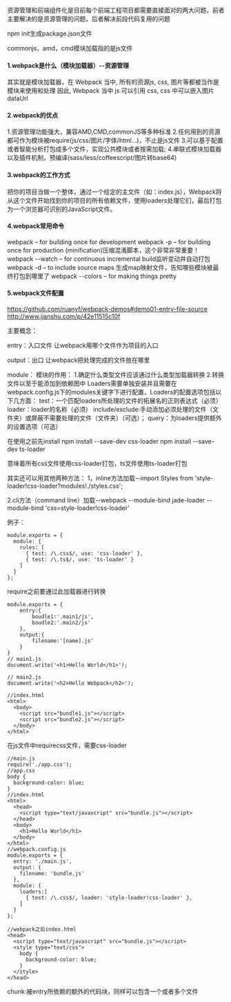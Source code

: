 资源管理和前端组件化是目前每个前端工程项目都需要直接面对的两大问题，前者主要解决的是资源管理的问题，后者解决前段代码复用的问题

npm init生成package.json文件

commonjs，amd，cmd模块加载指的是js文件

#### 1.webpack是什么（模块加载器）--资源管理

其实就是模块加载器，在 Webpack 当中, 所有的资源js, css, 图片等都被当作是模块来使用和处理
因此, Webpack 当中 js 可以引用 css, css 中可以嵌入图片 dataUrl

#### 2.webpack的优点

1.资源管理功能强大，兼容AMD,CMD,commonJS等多种标准
2.任何用到的资源都可作为模块被require(js/css/图片/字体/html...)，不止是js文件
3.可以基于配置或者智能分析打包成多个文件，实现公共模块或者按需加载;
4.串联式模块加载器以及插件机制，预编译(sass/less/coffeescript/图片转base64)

#### 3.webpack的工作方式

把你的项目当做一个整体，通过一个给定的主文件（如：index.js），Webpack将从这个文件开始找到你的项目的所有依赖文件，使用loaders处理它们，最后打包为一个浏览器可识别的JavaScript文件。

#### 4.webpack常用命令

webpack – for building once for development
webpack -p – for building once for production (minification)压缩混淆脚本，这个非常非常重要！
webpack --watch – for continuous incremental build监听变动并自动打包
webpack -d – to include source maps 生成map映射文件，告知哪些模块被最终打包到哪里了
webpack --colors – for making things pretty

#### 5.webpack文件配置

https://github.com/ruanyf/webpack-demos#demo01-entry-file-source
http://www.jianshu.com/p/42e11515c10f

主要概念：

entry：入口文件 让webpack用哪个文件作为项目的入口

output：出口 让webpack把处理完成的文件放在哪里

module：
模块的作用：
1.确定什么类型文件应该通过什么类型加载器转换
2.转换文件以至于能添加到依赖图中
Loaders需要单独安装并且需要在webpack.config.js下的modules关键字下进行配置，Loaders的配置选项包括以下几方面：
test：一个匹配loaders所处理的文件的拓展名的正则表达式（必须）
loader：loader的名称（必须）
include/exclude:手动添加必须处理的文件（文件夹）或屏蔽不需要处理的文件（文件夹）（可选）；
query：为loaders提供额外的设置选项（可选）

在使用之前先install
npm install --save-dev css-loader
npm install --save-dev ts-loader

意味着所有css文件使用css-loader打包，ts文件使用ts-loader打包

其实还可以用其他两种方法：
1，inline方法加载--import Styles from 'style-loader!css-loader?modules!./styles.css';

2.cli方法（command line）加载--webpack --module-bind jade-loader --module-bind 'css=style-loader!css-loader'

例子：
```
module.exports = {
  module: {
    rules: [
      { test: /\.css$/, use: 'css-loader' },
      { test: /\.ts$/, use: 'ts-loader' }
    ]
  }
};
```



require之前要通过此加载器进行转换

```
module.exports = {
    entry:{
        boudle1:'.main1/js',
        boudle2:'.main2/js'
    },
    output:{
        filename:'[name].js'
    }
}
// main1.js
document.write('<h1>Hello World</h1>');

// main2.js
document.write('<h2>Hello Webpack</h2>');

//index.html
<html>
  <body>
    <script src="bundle1.js"></script>
    <script src="bundle2.js"></script>
  </body>
</html>
```

在js文件中requirecss文件，需要css-loader
```
//main.js
require('./app.css');
//app.css
body {
  background-color: blue;
}
//index.html
<html>
  <head>
    <script type="text/javascript" src="bundle.js"></script>
  </head>
  <body>
    <h1>Hello World</h1>
  </body>
</html>
//webpack.config.js
module.exports = {
  entry: './main.js',
  output: {
    filename: 'bundle.js'
  },
  module: {
    loaders:[
      { test: /\.css$/, loader: 'style-loader!css-loader' },
    ]
  }
};

//webpack之后index.html
<head>
  <script type="text/javascript" src="bundle.js"></script>
  <style type="text/css">
    body {
      background-color: blue;
    }
  </style>
</head>
```

chunk:被entry所依赖的额外的代码块，同样可以包含一个或者多个文件
